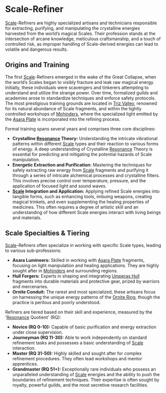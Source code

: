 # Scale-Refiner

[Scale](/geography/landmark/scale.md)-Refiners are highly specialized artisans and technicians responsible for extracting, purifying, and manipulating the crystalline energies harvested from the world’s magical Scales. Their profession stands at the intersection of arcane knowledge, meticulous craftsmanship, and a touch of controlled risk, as improper handling of Scale-derived energies can lead to volatile and dangerous results.

## Origins and Training

The first [Scale](/geography/landmark/scale.md)-Refiners emerged in the wake of the Great Collapse, when the world’s Scales began to visibly fracture and leak raw magical energy. Initially, these individuals were scavengers and tinkerers attempting to understand and utilize the strange power. Over time, formalized guilds and academies arose to standardize techniques and enforce safety protocols. The most prestigious training grounds are located in [Triz Valley](/geography/settlement/city/triz-valley.md), renowned for its natural abundance of Scale fragments, and within the tightly controlled workshops of [Mohinders](/geography/settlement/city/mohinders.md), where the specialized light emitted by the [Asara Plate](/geography/scale/asara-plate.md) is incorporated into the refining process.

Formal training spans several years and comprises three core disciplines:

*   **Crystalline [Resonance](/generated/resonance/resonance.md) Theory:** Understanding the intricate vibrational patterns within different [Scale](/geography/landmark/scale.md) types and their reaction to various forms of energy. A deep understanding of Crystalline [Resonance](/structure/mechanic/resonance.md) Theory is essential for predicting and mitigating the potential hazards of Scale manipulation.
*   **Energetic Extraction and Purification:** Mastering the techniques for safely extracting raw energy from [Scale](/geography/landmark/scale.md) fragments and purifying it through a series of intricate alchemical processes and crystalline filters. This involves precise control over temperature, pressure, and the application of focused light and sound waves.
*   **[Scale](/geography/landmark/scale.md) Integration and Application:** Applying refined Scale energies into tangible forms, such as enhancing tools, imbuing weapons, creating magical trinkets, and even supplementing the healing properties of medicines. This often requires a degree of artistic skill and an understanding of how different Scale energies interact with living beings and materials.

## Scale Specialties & Tiering

[Scale](/geography/landmark/scale.md)-Refiners often specialize in working with specific Scale types, leading to various sub-professions:

*   **Asara Lumineers:** Skilled in working with [Asara Plate](/geography/scale/asara-plate.md) fragments, focusing on light manipulation and healing applications. They are highly sought after in [Mohinders](/geography/settlement/city/mohinders.md) and surrounding regions.
*   **Hull Forgers:** Experts in shaping and integrating [Umperas Hull](/geography/scale/umperas-hull.md) fragments into durable materials and protective gear, prized by warriors and mercenaries.
*   **Ornite Conduit:**  The rarest and most specialized, these artisans focus on harnessing the unique energy patterns of the [Ornite Ring](/geography/scale/ornite-ring.md), though the practice is perilous and poorly understood.

Refiners are tiered based on their skill and experience, measured by the '[Resonance](/generated/resonance/resonance.md) Quotient' (RQ):

*   **Novice (RQ 0-10):**  Capable of basic purification and energy extraction under close supervision.
*   **Journeyman (RQ 11-30):**  Able to work independently on standard refinement tasks and possesses a basic understanding of [Scale](/geography/landmark/scale.md) interaction.
*   **Master (RQ 31-50):** Highly skilled and sought after for complex refinement procedures. They often lead workshops and mentor apprentices.
*   **Grandmaster (RQ 51+):** Exceptionally rare individuals who possess an unparalleled understanding of [Scale](/geography/landmark/scale.md) energies and the ability to push the boundaries of refinement techniques. Their expertise is often sought by royalty, powerful guilds, and the most secretive research facilities.
